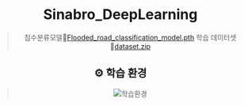 <div align="center">
  <h1>Sinabro_DeepLearning</h1>

> 침수분류모델🔗[Flooded_road_classification_model.pth](https://drive.google.com/file/d/16JeA2ZvXkhJcd5dfkVBkT9tbOrz0xvyb/view?usp=sharing)
> 학습 데이터셋🔗[dataset.zip](https://drive.google.com/file/d/1tS9qnNAwa5reUW6AdTwh51Xe_phw_6dZ/view?usp=sharing)

## ⚙ 학습 환경
>![학습환경](https://github.com/OSS-Sinabro/Sinabro_DeepLearning/assets/90829718/f7da4fd3-04a5-44c9-aefe-784c20158533)




